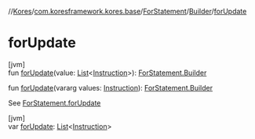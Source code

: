 //[Kores](../../../../index.md)/[com.koresframework.kores.base](../../index.md)/[ForStatement](../index.md)/[Builder](index.md)/[forUpdate](for-update.md)

# forUpdate

[jvm]\
fun [forUpdate](for-update.md)(value: [List](https://kotlinlang.org/api/latest/jvm/stdlib/kotlin.collections/-list/index.html)<[Instruction](../../../com.koresframework.kores/-instruction/index.md)>): [ForStatement.Builder](index.md)

fun [forUpdate](for-update.md)(vararg values: [Instruction](../../../com.koresframework.kores/-instruction/index.md)): [ForStatement.Builder](index.md)

See [ForStatement.forUpdate](../for-update.md)

[jvm]\
var [forUpdate](for-update.md): [List](https://kotlinlang.org/api/latest/jvm/stdlib/kotlin.collections/-list/index.html)<[Instruction](../../../com.koresframework.kores/-instruction/index.md)>
